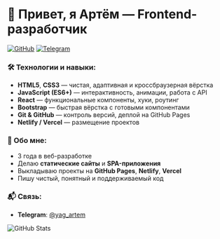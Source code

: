 # 👋 Привет, я Артём — Frontend-разработчик 

[![GitHub](https://img.shields.io/badge/-GitHub-181717?logo=github&logoColor=white)](https://github.com/YAGARTEM4IK)
[![Telegram](https://img.shields.io/badge/-Telegram-26A5E4?logo=telegram&logoColor=white)](https://t.me/yag_artem)

### 🛠 Технологии и навыки:
- **HTML5**, **CSS3** — чистая, адаптивная и кроссбраузерная вёрстка  
- **JavaScript (ES6+)** — интерактивность, анимации, работа с API  
- **React** — функциональные компоненты, хуки, роутинг  
- **Bootstrap** — быстрая вёрстка с готовыми компонентами  
- **Git & GitHub** — контроль версий, деплой на GitHub Pages  
- **Netlify / Vercel** — размещение проектов  

### 📝 Обо мне:
- 3 года в веб-разработке  
- Делаю **статические сайты** и **SPA-приложения**  
- Выкладываю проекты на **GitHub Pages**, **Netlify**, **Vercel**  
- Пишу чистый, понятный и поддерживаемый код  

### 📬 Связь:
- **Telegram**: [@yag_artem](https://t.me/yag_artem)  

![GitHub Stats](https://github-readme-stats.vercel.app/api?username=YAGARTEM4IK&show_icons=true&theme=dracula)
